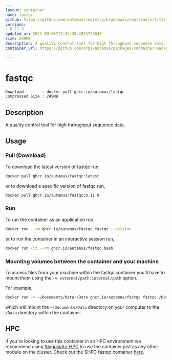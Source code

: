 ```yaml
---
layout: container
name: fastqc
github: https://github.com/autamus/registry/blob/main/containers/f/fastqc/spack.yaml
versions:
- 0.11.9
updated_at: 2021-09-08T17:52:35.287472384Z
size: 249MB
description: A quality control tool for high throughput sequence data.
container_url: https://github.com/orgs/autamus/packages/container/package/fastqc

---
```

# fastqc
```bash 
Download        : docker pull ghcr.io/autamus/fastqc
Compressed Size : 249MB
```

## Description
A quality control tool for high throughput sequence data.

## Usage
### Pull (Download)
To download the latest version of fastqc run,

```bash
docker pull ghcr.io/autamus/fastqc:latest
```

or to download a specific version of fastqc run,

```bash
docker pull ghcr.io/autamus/fastqc:0.11.9
```
### Run
To run the container as an application run,
```bash
docker run --rm ghcr.io/autamus/fastqc fastqc --version
```

or to run the container in an interactive session run,
```bash
docker run -it --rm ghcr.io/autamus/fastqc bash
```

### Mounting volumes between the container and your machine
To access files from your machine within the fastqc container you'll have to mount them using the `-v external/path:internal/path` option.

For example,
```bash
docker run -v ~/Documents/Data:/Data ghcr.io/autamus/fastqc fastqc /Data/myData.csv
```
which will mount the `~/Documents/Data` directory on your computer to the `/Data` directory within the container.

## HPC
If you're looking to use this container in an HPC environment we recommend using [Singularity-HPC](https://singularity-hpc.readthedocs.io) to use the container just as any other module on the cluster. Check out the SHPC fastqc container [here](https://singularityhub.github.io/singularity-hpc/r/ghcr.io-autamus-fastqc/).